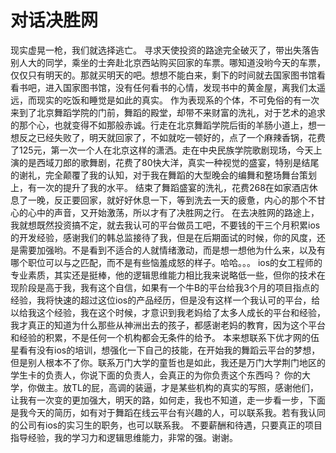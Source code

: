 # 对话决胜网

现实虚晃一枪，我们就选择逃亡。
寻求天使投资的路途完全破灭了，带出失落告别人大的同学，乘坐的士奔赴北京西站购买回家的车票。哪知道没哟今天的车票，仅仅只有明天的。那就买明天的吧。想想不能白来，剩下的时间就去国家图书馆看看书吧，进入国家图书馆，没有任何看书的心情，发现书中的黄金屋，离我们太遥远，而现实的吃饭和睡觉是如此的真实。
作为表现系的个体，不可免俗的有一次来到了北京舞蹈学院的门前，舞蹈的殿堂，却带不来财富的洗礼，对于艺术的追求的那个心，也就变得不如那般赤诚。行走在北京舞蹈学院后街的羊肠小道上，想一想反之已经失败了，明天就回家了，不如就吃一顿好的，点了一个麻辣香锅，花费了125元，第一次一个人在北京这样的潇洒。走在中央民族学院歌剧现场，今天上演的是西域刀郎的歌舞剧，花费了80快大洋，真实一种视觉的盛宴，特别是结尾的谢礼，完全颠覆了我的认知，对于我在舞蹈的大型晚会的编舞和整场舞台策划上，有一次的提升了我的水平。
结束了舞蹈盛宴的洗礼，花费268在如家酒店休息了一晚，反正要回家，就好好休息一下，等到洗去一天的疲惫，内心的那个不甘心的心中的声音，又开始激荡，所以才有了决胜网之行。
在去决胜网的路途上，我就想既然投资搞不定，就去我认可的平台做员工吧，不要钱的干三个月积累ios的开发经验，感谢我们的韩总监接待了我，但是在后期面试的时候，你的风度，还是需要加强哟。不是看到不适合的人就情绪激动，而是想一想他为什么来，以及有哪个职位可以与之匹配，而不是有些恼羞成怒的样子。哈哈。。。
ios的女工程师的专业素质，其实还是挺棒，他的逻辑思维能力相比我来说略低一些，但你的技术在现阶段是高于我，我有这个自信，如果有一个牛B的平台给我3个月的项目指点的经验，我将快速的超过这位ios的产品经历，但是没有这样一个我认可的平台，给以给我这个经验，我在这个时候，才意识到我老妈给了太多人成长的平台和经验，我才真正的知道为什么那些从神洲出去的孩子，都感谢老妈的教育，因为这个平台和经验的积累，不是任何一个机构都会无条件的给予。
本来想联系下优才网的伍星看有没有ios的培训，想强化一下自己的技能，在开始我的舞蹈云平台的梦想，但是别人根本不了你。联系万门大学的童哲也是如此，我还是万门大学荆门地区的学生卡的负责人，你说下面的负责人，会真正的为你负责这个东西吗？
你的大学，你做主。放TL的屁，高调的装逼，才是某些机构的真实的写照，感谢他们，让我有一次变的更加强大，明天的路，如何走，我也不知道，走一步看一步，下面是我今天的简历，如有对于舞蹈在线云平台有兴趣的人，可以联系我。若有我认同的公司有ios的实习生的职务，也可以联系我。
不要薪酬和待遇，只要真正的项目指导经验，我的学习力和逻辑思维能力，非常的强。谢谢。
